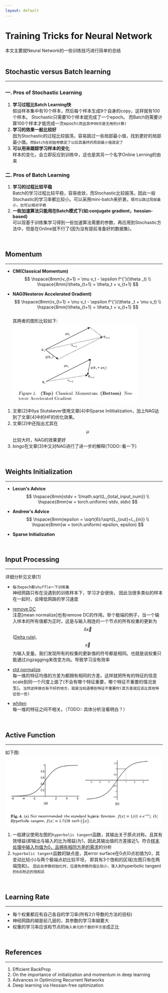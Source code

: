 ```yaml
---
layout: default
---
```


__Training Tricks for Neural Network__
========
本文主要就Neural Network的一些训练技巧进行简单的总结    
<br />

__Stochastic versus Batch learning__     
----------    
---   
    
### __一. Pros of Stochastic Learning__     
1.  __学习过程比Batch Learning快__      
假设样本集中有10个样本，然后每个样本生成9个自身的copy，这样就有100个样本。
Stochastic只需要10个样本就完成了一个epoch。
而Batch则需要计算100个样本才能完成一次epoch`(而且其中90次是无用的计算)`    
2.  __学习的效果一般比较好__      
因为Stochastic的过程比较振荡，容易跳过一些局部最小值，找到更好的局部最小值。`而Batch在初始参数定了以后其最终的局部最小值就定了`
3.  __可以用来跟踪学习样本的变化__       
样本的变化，会立即反应到训练中，这也是其另一个名字Online Lerning的由来

###  __二. Pros of Batch Learning__     
1.  __学习的过程比较平稳__    
Batch的学习过程比较平稳，容易收敛，而Stochastic比较振荡，因此一般Stochastic的学习率都比较小。可以采用mini-batch来折衷，`既可以跳过局部最小，也可以相对平稳`      
2.  __一些加速算法只能用在Batch模式下(如:conjugate gradient，hessian-based)__   
可以现基于训练集学习得到一些加速算法需要的参数，再应用到Stochastic方法中，但是在Online就不行了(因为没有提前准备好的数据集)。  
<br />


__Momentum__
--------    
---    
*  __CM(Classical Momentum)__    
$$
\hspace{8mm}v_{t+1} = \mu v_t - \epsilon f^{'}(\theta _t) \\
\hspace{8mm}\theta_{t+1} = \theta_t + v_{t+1}  
$$    
	
*  __NAG(Nesterov Accelerated Gradient)__    
$$
\hspace{8mm}v_{t+1} = \mu v_t - \epsilon f^{'}(\theta _t + \mu v_t) \\
\hspace{8mm}\theta_{t+1} = \theta_t + v_{t+1}  
$$   
其两者的图形比较如下:    
![nag_cm](./img/NAG_CM.png)    

1.  文章[2]中Ilya Stutskever使用文章[4]中Sparse Inilitialization，加上NAG达到了文章[4]中的HF的优化效果。
2.  文章[2]中还指出尤其在$$\mu$$比较大时，NAG的效果更好
3.  bingo在文章[3]中又对NAG进行了进一步的解释(TODO::看一下)    
<br />

__Weights Initialization__
--------    
---    
*  __Lecun's Advice__    
$$
\hspace{8mm}stdv = 1/math.sqrt(L_{total_input_num})  \\
\hspace{8mm}w = torch.uniform(-stdv, stdv)
$$

*  __Andrew's Advice__    
$$
\hspace{8mm}epsilon = \sqrt{6}/\sqrt{L_{out}+L_{in}}  \\
\hspace{8mm}w = torch.uniform(-epsilon, epsilon)
$$

*  __Sparse Initialization__       



<br />

__Input Processing__
--------    
---         
详细分析见文章[1]    

*  `每次epoch都shuffle一下训练集`    
神经网路只有在没遇到的训练样本下，学习才会很快， 因此当很多类似的样本在一起时，会降低网路的学习速度    

*  [remove DC](./data-normalization.html#dc-removal)    
注意[mean normalize]也有remove DC的作用。举个极端的例子，当一个输入样本的所有值都为正时，这是与输入相连的一个节点的所有权重的更新为$$\delta \vec x$$([Delta rule](./backpropagation.html)),$$\vec x$$为输入变量。我们发现所有的权重的更新值的符号都是相同。也就是说权重只能通过zigzagging来改变方向。导致学习没有效率

*  [std normalize](./data-normalization.html#std-normalizetion)    
每一维的特征均值的方差为都拥有相同的方差。这样就把所有的特征的信息scale到同一个尺度上面了(不会有哪个特征重要，哪个特征不重要的情况发生)。`当然这样做也有不好的地方，就是当知道哪些特征不重要时(其方差就应该比其他特征低一些)`

*  [whiten](./whiten.html#whiten)    
每一维的特征之间不相关。（TODO:: 具体分析没看明白？）    
<br />    

__Active Function__
--------    
---    
如下图:    
![sigmoid](./img/sigmoid.png)    

1. 一般建议使用左图的`hyperbolic tangent`函数，其输出关于原点对称。且其有效增益(即输出与输入的比为增益)为1，因此其输出值的方差接近1。符合[样本处理中输入均值为0，且拥有相同方差的需求](./nn-train-tricks.html#input-processing)的分析       
2. `hyperbolic tangent`函数的缺点是，其error surface在0点(0点初值为0，其变动比较小)与两个极端点初比较平坦， 即其有3个饱和的区域(左图只有在两端饱和)。 `因此在参数初始化时，应避免参数的值比较小，落入到`hyperbolic tangent`的0点附近的饱和区`    
<br />    

__Learning Rate__
--------    
---    
*  每个权重都应有自己各自的学习率(所有2介导数的方法的目标)    
*  神经网路的越是前几层的，其参数的学习率越要大    
*  权重的学习率应该和节点的`输入单元的个数的平方差`成正比


<br />

__References__
--------    
---    

1.  Efficient BackProp    
2.  On the importance of initialization and momentum in deep learning
3.  Advances in Optimizing Recurrent Networks
4.  Deep learning via Hessian-free optimization


